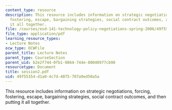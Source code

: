```yaml
---
content_type: resource
description: This resource includes information on strategic negotiations, forcing,
  fostering, escape, bargaining strategies, social contract outcomes, and then putting
  it all together.
file: /courses/esd-141-technology-policy-negotiations-spring-2006/49f55354d1a04c7d4075707a9ed50a5a_session2.pdf
file_type: application/pdf
learning_resource_types:
- Lecture Notes
ocw_type: OCWFile
parent_title: Lecture Notes
parent_type: CourseSection
parent_uid: b2e2f744-0fb1-0864-744e-80040977cb98
resourcetype: Document
title: session2.pdf
uid: 49f55354-d1a0-4c7d-4075-707a9ed50a5a
---
```

This resource includes information on strategic negotiations, forcing, fostering, escape, bargaining strategies, social contract outcomes, and then putting it all together.

